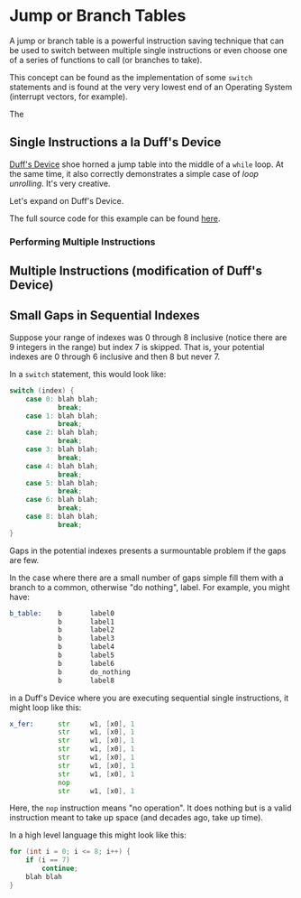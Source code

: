 # Jump or Branch Tables

A jump or branch table is a powerful instruction saving technique that
can be used to switch between multiple single instructions or even
choose one of a series of functions to call (or branches to take).

This concept can be found as the implementation of some `switch`
statements and is found at the very very lowest end of an Operating
System (interrupt vectors, for example).

The

## Single Instructions a la Duff's Device

[Duff's Device](https://en.wikipedia.org/wiki/Duff%27s_device) shoe
horned a jump table into the middle of a `while` loop. At the same
time, it also correctly demonstrates a simple case of *loop unrolling*.
It's very creative.

Let's expand on Duff's Device.

The full source code for this example can be found
[here](./branch_table.S).

### Performing Multiple Instructions

## Multiple Instructions (modification of Duff's Device)

## Small Gaps in Sequential Indexes

Suppose your range of indexes was 0 through 8 inclusive (notice there
are 9 integers in the range) but index 7 is skipped. That is, your
potential indexes are 0 through 6 inclusive and then 8 but never
7.

In a `switch` statement, this would look like:

```c++
switch (index) {
    case 0: blah blah;
            break;
    case 1: blah blah;
            break;
    case 2: blah blah;
            break;
    case 3: blah blah;
            break;
    case 4: blah blah;
            break;
    case 5: blah blah;
            break;
    case 6: blah blah;
            break;
    case 8: blah blah;
            break;
}
```

Gaps in the potential indexes presents a surmountable problem if the
gaps are few.

In the case where there are a small number of gaps simple fill them
with a branch to a common, otherwise "do nothing", label. For example,
you might have:

```asm
b_table:    b       label0
            b       label1
            b       label2
            b       label3
            b       label4
            b       label5
            b       label6
            b       do_nothing
            b       label8
```

in a Duff's Device where you are executing sequential single
instructions, it might loop like this:

```asm
x_fer:      str     w1, [x0], 1
            str     w1, [x0], 1
            str     w1, [x0], 1
            str     w1, [x0], 1
            str     w1, [x0], 1
            str     w1, [x0], 1
            str     w1, [x0], 1
            nop
            str     w1, [x0], 1
```

Here, the `nop` instruction means "no operation". It does nothing but
is a valid instruction meant to take up space (and decades ago, take
up time).

In a high level language this might look like this:

```c
for (int i = 0; i <= 8; i++) {
    if (i == 7)
        continue;
    blah blah
}
```
